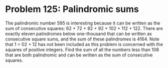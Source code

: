 # Problem 125: Palindromic sums
The palindromic number 595 is interesting because it can be written as
the sum of consecutive squares: 62 + 72 + 82 + 92 + 102 + 112 + 122.
There are exactly eleven palindromes below one-thousand that can be
written as consecutive square sums, and the sum of these palindromes is
4164. Note that 1 = 02 + 12 has not been included as this problem is
concerned with the squares of positive integers. Find the sum of all the
numbers less than 108 that are both palindromic and can be written as
the sum of consecutive squares.
